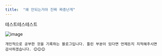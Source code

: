 ```yaml
---
title:  "왜 안되는거야 진짜 짜증난게"
---
```

테스트테스테스트


![image](https://user-images.githubusercontent.com/96028198/150281734-369e7e00-28aa-458e-9503-ea2b9b0902d8.png)


```
개인적으로 공부한 것을 기록하는 블로그입니다. 틀린 부분이 있다면 언제든지 지적해주시면 감사하겠습니다. 😊😊😊
```